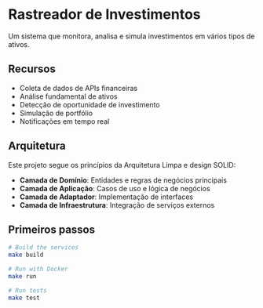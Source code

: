 # Rastreador de Investimentos

Um sistema que monitora, analisa e simula investimentos em vários tipos de ativos.

## Recursos

- Coleta de dados de APIs financeiras
- Análise fundamental de ativos
- Detecção de oportunidade de investimento
- Simulação de portfólio
- Notificações em tempo real

## Arquitetura

Este projeto segue os princípios da Arquitetura Limpa e design SOLID:

- **Camada de Domínio**: Entidades e regras de negócios principais
- **Camada de Aplicação**: Casos de uso e lógica de negócios
- **Camada de Adaptador**: Implementação de interfaces
- **Camada de Infraestrutura**: Integração de serviços externos

## Primeiros passos

```bash
# Build the services
make build

# Run with Docker
make run

# Run tests
make test
```

